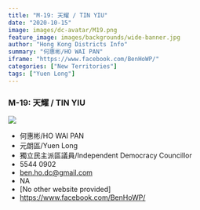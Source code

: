 ```yaml
---
title: "M-19: 天耀 / TIN YIU"
date: "2020-10-15"
image: images/dc-avatar/M19.png
feature_image: images/backgrounds/wide-banner.jpg
author: "Hong Kong Districts Info"
summary: "何惠彬/HO WAI PAN"
iframe: "https://www.facebook.com/BenHoWP/"
categories: ["New Territories"]
tags: ["Yuen Long"]
---
```


### M-19: 天耀 / TIN YIU  
![](/images/dc-avatar/M19.png)  

 - 何惠彬/HO WAI PAN  
 - 元朗區/Yuen Long  
 - 獨立民主派區議員/Independent Democracy Councillor  
 - 5544 0902  
 - ben.ho.dc@gmail.com  
 - NA  
 - [No other website provided]  
 - https://www.facebook.com/BenHoWP/
